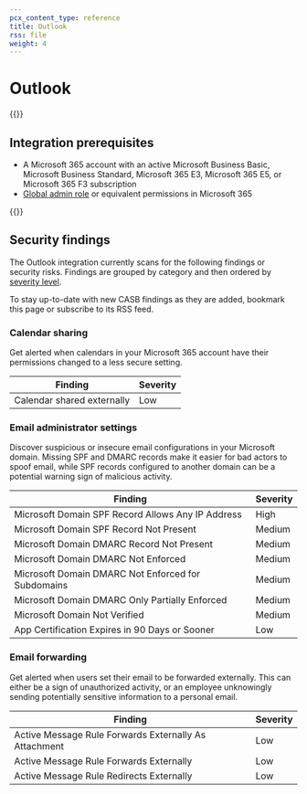 ```yaml
---
pcx_content_type: reference
title: Outlook
rss: file
weight: 4
---
```


# Outlook

{{<render file="casb/_integration-description.md" withParameters="Outlook;;Microsoft 365 account">}}

## Integration prerequisites

- A Microsoft 365 account with an active Microsoft Business Basic, Microsoft Business Standard, Microsoft 365 E3, Microsoft 365 E5, or Microsoft 365 F3 subscription
- [Global admin role](https://docs.microsoft.com/en-us/microsoft-365/admin/add-users/about-admin-roles?view=o365-worldwide#commonly-used-microsoft-365-admin-center-roles) or equivalent permissions in Microsoft 365

{{<render file="casb/_integration-perms.md" withParameters="Microsoft 365;;microsoft-365">}}

## Security findings

The Outlook integration currently scans for the following findings or security risks. Findings are grouped by category and then ordered by [severity level](/cloudflare-one/applications/scan-apps/manage-findings/#severity-levels).

To stay up-to-date with new CASB findings as they are added, bookmark this page or subscribe to its RSS feed.

### Calendar sharing

Get alerted when calendars in your Microsoft 365 account have their permissions changed to a less secure setting.

| Finding                    | Severity |
| -------------------------- | -------- |
| Calendar shared externally | Low      |

### Email administrator settings

Discover suspicious or insecure email configurations in your Microsoft domain. Missing SPF and DMARC records make it easier for bad actors to spoof email, while SPF records configured to another domain can be a potential warning sign of malicious activity.

| Finding                                            | Severity |
| -------------------------------------------------- | -------- |
| Microsoft Domain SPF Record Allows Any IP Address  | High     |
| Microsoft Domain SPF Record Not Present            | Medium   |
| Microsoft Domain DMARC Record Not Present          | Medium   |
| Microsoft Domain DMARC Not Enforced                | Medium   |
| Microsoft Domain DMARC Not Enforced for Subdomains | Medium   |
| Microsoft Domain DMARC Only Partially Enforced     | Medium   |
| Microsoft Domain Not Verified                      | Medium   |
| App Certification Expires in 90 Days or Sooner     | Low      |

### Email forwarding

Get alerted when users set their email to be forwarded externally. This can either be a sign of unauthorized activity, or an employee unknowingly sending potentially sensitive information to a personal email.

| Finding                                               | Severity |
| ----------------------------------------------------- | -------- |
| Active Message Rule Forwards Externally As Attachment | Low      |
| Active Message Rule Forwards Externally               | Low      |
| Active Message Rule Redirects Externally              | Low      |
